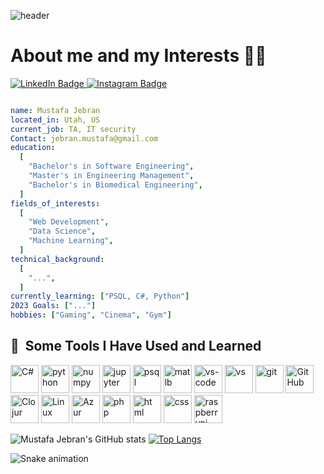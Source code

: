 ![header](https://capsule-render.vercel.app/api?color=gradient&customColorList=0,2,2,5,30)

# About me and my Interests 👨‍💻
<div id="badges">
  <a href="https://www.linkedin.com/in/ahmad-mustafa-jebran-63381816a/">
    <img src="https://img.shields.io/badge/LinkedIn-blue?style=for-the-badge&logo=linkedin&logoColor=white" alt="LinkedIn Badge"/>
  </a>
  <a href="https://www.instagram.com/mustafajebran/">
    <img src="https://img.shields.io/badge/Instagram-E4405F?style=for-the-badge&logo=instagram&logoColor=white" alt="Instagram Badge"/>
  </a>
</div>

```yaml

name: Mustafa Jebran
located_in: Utah, US
current_job: TA, IT security
Contact: jebran.mustafa@gmail.com
education:
  [
    "Bachelor's in Software Engineering",
    "Master's in Engineering Management",
    "Bachelor's in Biomedical Engineering",
  ]
fields_of_interests:
  [
    "Web Development",
    "Data Science",
    "Machine Learning",
  ]
technical_background:
  [
    "...",
  ]
currently_learning: ["PSQL, C#, Python"]
2023 Goals: ["..."]
hobbies: ["Gaming", "Cinema", "Gym"]
```
<h2> 🚀 &nbsp;Some Tools I Have Used and Learned</h2>
<p align="left">

<img src="https://cdn.jsdelivr.net/gh/devicons/devicon/icons/csharp/csharp-original.svg" alt="C#" width="45" height="45"/>
<img src="https://cdn.jsdelivr.net/gh/devicons/devicon/icons/python/python-original.svg" alt="python" width="45" height="45"/>
<img src="https://cdn.jsdelivr.net/gh/devicons/devicon/icons/numpy/numpy-original.svg" alt="numpy" width="45" height="45"/>
<img src="https://cdn.jsdelivr.net/gh/devicons/devicon/icons/jupyter/jupyter-original-wordmark.svg" alt="jupyter" width="45" height="45"/>
<img src="https://cdn.jsdelivr.net/gh/devicons/devicon/icons/postgresql/postgresql-original-wordmark.svg" alt="psql" width="45" height="45" />
<img src="https://cdn.jsdelivr.net/gh/devicons/devicon/icons/matlab/matlab-original.svg" alt="matlb" width="45" height="45" />
<img src="https://cdn.jsdelivr.net/gh/devicons/devicon/icons/vscode/vscode-original.svg" alt="vs-code" width="45" height="45"/>
<img src="https://cdn.jsdelivr.net/gh/devicons/devicon/icons/visualstudio/visualstudio-plain.svg" alt="vs" width="45" height="45"/>
<img src="https://cdn.jsdelivr.net/gh/devicons/devicon/icons/git/git-original.svg" alt="git" width="45" height="45"/>
<img src="https://cdn.jsdelivr.net/gh/devicons/devicon/icons/github/github-original.svg" alt="GitHub" width="45" height="45"/>
<img src="https://cdn.jsdelivr.net/gh/devicons/devicon/icons/clojure/clojure-original.svg" alt="Clojur" width="45" height="45" />      
<img src= "https://icongr.am/devicon/linux-original.svg?" alt="Linux" width="45" height="45" />
<img src="https://cdn.jsdelivr.net/gh/devicons/devicon/icons/azure/azure-original.svg" alt="Azur" width="45" height="45" />
<img src="https://cdn.jsdelivr.net/gh/devicons/devicon/icons/docker/docker-original-wordmark.svg" alt="php" width="45" height="45" />
<img src="https://cdn.jsdelivr.net/gh/devicons/devicon/icons/html5/html5-original.svg" alt="html" width="45" height="45"/>
<img src="https://cdn.jsdelivr.net/gh/devicons/devicon/icons/css3/css3-original.svg" alt="css" width="45" height="45"/>

<img src="https://cdn.jsdelivr.net/gh/devicons/devicon/icons/raspberrypi/raspberrypi-original.svg" alt="raspberrypi" width="45" height="45" />
 <!-- <img src="" alt="php" width="45" height="45"/> -->
</p>

![Mustafa Jebran's GitHub stats](https://github-readme-stats.vercel.app/api?username=MJebran&show_icons=true&theme=tokyonight) [![Top Langs](https://github-readme-stats.vercel.app/api/top-langs/?username=mjebran&layout=compact)](https://github.com/mjebran/github-readme-stats)

![Snake animation](https://github.com/thepiyushmalhotra/thepiyushmalhotra/blob/output/github-contribution-grid-snake.svg)

